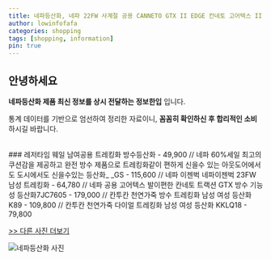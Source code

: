 ```yaml
---
title: 네파등산화, 네파 22FW 사계절 공용 CANNETO GTX II EDGE 칸네토 고어텍스 II 엣지 등산화 7IE7607
author: lowinfofafa
categories: shopping
tags: [shopping, information]
pin: true
---
```


## 안녕하세요

**네파등산화 제품 최신 정보를 상시 전달하는 정보한입** 입니다.

통계 데이터를 기반으로 엄선하여 정리한 자료이니, **꼼꼼히 확인하신 후 합리적인 소비**하시길 바랍니다.

<br >
### 레저타임 웨일 남여공용 트레킹화 방수등산화 - 49,900 // 네파 60%세일 최고의 쿠션감을 제공하고 완전 방수 제품으로 트레킹화같이 편하게 신을수 있는 아웃도어에서도 도시에서도 신을수있는 등산화_ _GS - 115,600 // 네파 이젠벅 네파이젠벅 23FW 남성 트레킹화 - 64,780 // 네파 공용 고어텍스 발이편한 칸네토 트랙션 GTX 방수 기능성 등산화7JC7605 - 179,000 // 칸투칸 천연가죽 방수 트레킹화 남성 여성 등산화 K89 - 109,800 // 칸투칸 천연가죽 다이얼 트레킹화 남성 여성 등산화 KKLQ18 - 79,800

[>> 다른 사진 더보기](https://chengsprint.mycafe24.com/%eb%84%a4%ed%8c%8c%eb%93%b1%ec%82%b0%ed%99%94-%ed%83%91-10-%ec%95%8c%ec%95%84%eb%b3%b4%ec%9e%90-4060%eb%8c%80-%ec%97%ac%ec%9e%90%ea%b0%80-%ea%b3%a0%eb%a5%b8/)

![네파등산화 사진](https://thumbnail8.coupangcdn.com/thumbnails/remote/230x230ex/image/vendor_inventory/2403/5c6e66c9b34cd559ff99ba3c65777b5dfceffea4b6a1fac65504e0ee4cf4.jpeg)
                                